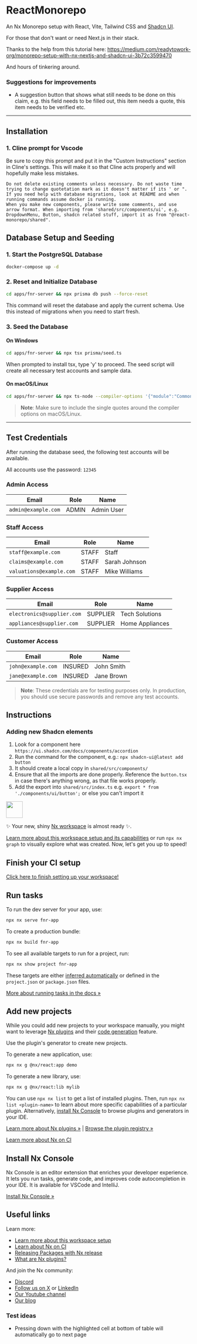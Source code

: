 # ReactMonorepo

An Nx Monorepo setup with React, Vite, Tailwind CSS and [Shadcn UI](https://github.com/shadcn-ui/ui).

For those that don't want or need Next.js in their stack.

Thanks to the help from this tutorial here: https://medium.com/readytowork-org/monorepo-setup-with-nx-nextjs-and-shadcn-ui-3b72c3599470

And hours of tinkering around.

### Suggestions for improvements
- A suggestion button that shows what still needs to be done on this claim, e.g.
this field needs to be filled out, this item needs a quote, this item needs to be verified etc.

---

## Installation
### 1. Cline prompt for Vscode
Be sure to copy this prompt and put it in the "Custom Instructions" section in Cline's settings.
This will make it so that Cline acts properly and will hopefully make less mistakes.

````
Do not delete existing comments unless necessary. Do not waste time trying to change quotetation mark as it doesn't matter if its ' or ". If you need help with database migrations, look at README and when running commands assume docker is running.
When you make new components, please write some comments, and use arrow format. When importing from 'shared/src/components/ui', e.g. DropdownMenu, Button, shadcn related stuff, import it as from "@react-monorepo/shared".
````

## Database Setup and Seeding

### 1. Start the PostgreSQL Database
```sh
docker-compose up -d
```

### 2. Reset and Initialize Database
```sh
cd apps/fnr-server && npx prisma db push --force-reset
```

This command will reset the database and apply the current schema. Use this instead of migrations when you need to start fresh.

### 3. Seed the Database

#### On Windows
```sh
cd apps/fnr-server && npx tsx prisma/seed.ts
```

When prompted to install tsx, type 'y' to proceed. The seed script will create all necessary test accounts and sample data.

#### On macOS/Linux
```sh
cd apps/fnr-server && npx ts-node --compiler-options '{"module":"CommonJS"}' prisma/seed.ts
```

> **Note**: Make sure to include the single quotes around the compiler options on macOS/Linux.

---

## Test Credentials

After running the database seed, the following test accounts will be available.

All accounts use the password: `12345`

### Admin Access
| Email | Role | Name |
|-------|------|------|
| `admin@example.com` | ADMIN | Admin User |

### Staff Access
| Email | Role | Name |
|-------|------|------|
| `staff@example.com` | STAFF | Staff |
| `claims@example.com` | STAFF | Sarah Johnson |
| `valuations@example.com` | STAFF | Mike Williams |

### Supplier Access
| Email | Role | Name |
|-------|------|------|
| `electronics@supplier.com` | SUPPLIER | Tech Solutions |
| `appliances@supplier.com` | SUPPLIER | Home Appliances |

### Customer Access
| Email | Role | Name |
|-------|------|------|
| `john@example.com` | INSURED | John Smith |
| `jane@example.com` | INSURED | Jane Brown |

> **Note**: These credentials are for testing purposes only. In production, you should use secure passwords and remove any test accounts.
>

## Instructions

### Adding new Shadcn elements

1. Look for a component here `https://ui.shadcn.com/docs/components/accordion`
2. Run the command for the component, e.g.: `npx shadcn-ui@latest add button`
3. It should create a local copy in `shared/src/components/`
4. Ensure that all the imports are done properly. Reference the `button.tsx` in case there's anything wrong, as that file works properly.
5. Add the export into `shared/src/index.ts` e.g. `export * from './components/ui/button';` or else you can't import it


<a alt="Nx logo" href="https://nx.dev" target="_blank" rel="noreferrer"><img src="https://raw.githubusercontent.com/nrwl/nx/master/images/nx-logo.png" width="45"></a>

✨ Your new, shiny [Nx workspace](https://nx.dev) is almost ready ✨.

[Learn more about this workspace setup and its capabilities](https://nx.dev/getting-started/tutorials/react-monorepo-tutorial?utm_source=nx_project&amp;utm_medium=readme&amp;utm_campaign=nx_projects) or run `npx nx graph` to visually explore what was created. Now, let's get you up to speed!

## Finish your CI setup

[Click here to finish setting up your workspace!](https://cloud.nx.app/connect/nydsvj1Hng)


## Run tasks

To run the dev server for your app, use:

```sh
npx nx serve fnr-app
```

To create a production bundle:

```sh
npx nx build fnr-app
```

To see all available targets to run for a project, run:

```sh
npx nx show project fnr-app
```

These targets are either [inferred automatically](https://nx.dev/concepts/inferred-tasks?utm_source=nx_project&utm_medium=readme&utm_campaign=nx_projects) or defined in the `project.json` or `package.json` files.

[More about running tasks in the docs &raquo;](https://nx.dev/features/run-tasks?utm_source=nx_project&utm_medium=readme&utm_campaign=nx_projects)

## Add new projects

While you could add new projects to your workspace manually, you might want to leverage [Nx plugins](https://nx.dev/concepts/nx-plugins?utm_source=nx_project&utm_medium=readme&utm_campaign=nx_projects) and their [code generation](https://nx.dev/features/generate-code?utm_source=nx_project&utm_medium=readme&utm_campaign=nx_projects) feature.

Use the plugin's generator to create new projects.

To generate a new application, use:

```sh
npx nx g @nx/react:app demo
```

To generate a new library, use:

```sh
npx nx g @nx/react:lib mylib
```

You can use `npx nx list` to get a list of installed plugins. Then, run `npx nx list <plugin-name>` to learn about more specific capabilities of a particular plugin. Alternatively, [install Nx Console](https://nx.dev/getting-started/editor-setup?utm_source=nx_project&utm_medium=readme&utm_campaign=nx_projects) to browse plugins and generators in your IDE.

[Learn more about Nx plugins &raquo;](https://nx.dev/concepts/nx-plugins?utm_source=nx_project&utm_medium=readme&utm_campaign=nx_projects) | [Browse the plugin registry &raquo;](https://nx.dev/plugin-registry?utm_source=nx_project&utm_medium=readme&utm_campaign=nx_projects)


[Learn more about Nx on CI](https://nx.dev/ci/intro/ci-with-nx#ready-get-started-with-your-provider?utm_source=nx_project&utm_medium=readme&utm_campaign=nx_projects)

## Install Nx Console

Nx Console is an editor extension that enriches your developer experience. It lets you run tasks, generate code, and improves code autocompletion in your IDE. It is available for VSCode and IntelliJ.

[Install Nx Console &raquo;](https://nx.dev/getting-started/editor-setup?utm_source=nx_project&utm_medium=readme&utm_campaign=nx_projects)

## Useful links

Learn more:

- [Learn more about this workspace setup](https://nx.dev/getting-started/tutorials/react-monorepo-tutorial?utm_source=nx_project&amp;utm_medium=readme&amp;utm_campaign=nx_projects)
- [Learn about Nx on CI](https://nx.dev/ci/intro/ci-with-nx?utm_source=nx_project&utm_medium=readme&utm_campaign=nx_projects)
- [Releasing Packages with Nx release](https://nx.dev/features/manage-releases?utm_source=nx_project&utm_medium=readme&utm_campaign=nx_projects)
- [What are Nx plugins?](https://nx.dev/concepts/nx-plugins?utm_source=nx_project&utm_medium=readme&utm_campaign=nx_projects)

And join the Nx community:
- [Discord](https://go.nx.dev/community)
- [Follow us on X](https://twitter.com/nxdevtools) or [LinkedIn](https://www.linkedin.com/company/nrwl)
- [Our Youtube channel](https://www.youtube.com/@nxdevtools)
- [Our blog](https://nx.dev/blog?utm_source=nx_project&utm_medium=readme&utm_campaign=nx_projects)


### Test ideas
- Pressing down with the highlighted cell at bottom of table will automatically go to next page